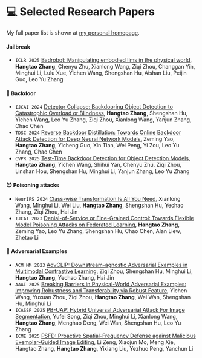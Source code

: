 
# 💻 Selected Research Papers

My full paper list is shown at [my personal homepage](https://rayeren.github.io).

####  Jailbreak 
- ``ICLR 2025`` [Badrobot: Manipulating embodied llms in the physical world](https://arxiv.org/abs/2407.20242), **Hangtao Zhang**, Chenyu Zhu, Xianlong Wang, Ziqi Zhou, Changgan Yin, Minghui Li, Lulu Xue, Yichen Wang, Shengshan Hu, Aishan Liu, Peijin Guo, Leo Yu Zhang

#### 🚪 Backdoor
- ``IJCAI 2024`` [Detector Collapse: Backdooring Object Detection to Catastrophic Overload or Blindness](), **Hangtao Zhang**, Shengshan Hu, Yichen Wang, Leo Yu Zhang, Ziqi Zhou, Xianlong Wang, Yanjun Zhang, Chao Chen
- ``TDSC 2024`` [Reverse Backdoor Distillation: Towards Online Backdoor Attack Detection for Deep Neural Network Models](https://arxiv.org/abs/2304.10783), Zeming Yao, **Hangtao Zhang**, Yicheng Guo, Xin Tian, Wei Peng, Yi Zou, Leo Yu Zhang, Chao Chen
- ``CVPR 2025`` [Test-Time Backdoor Detection for Object Detection Models](), **Hangtao Zhang**, Yichen Wang, Shihui Yan, Chenyu Zhu, Ziqi Zhou, Linshan Hou, Shengshan Hu, Minghui Li, Yanjun Zhang, Leo Yu Zhang


#### 😈 Poisoning attacks
- ``NeurIPS 2024`` [Class-wise Transformation Is All You Need](https://arxiv.org/abs/2304.10783), Xianlong Wang, Minghui Li, Wei Liu, **Hangtao Zhang**, Shengshan Hu, Yechao Zhang, Ziqi Zhou, Hai Jin
- ``IJCAI 2023`` [Denial-of-Service or Fine-Grained Control: Towards Flexible Model Poisoning Attacks on Federated Learning](https://arxiv.org/abs/2304.10783), **Hangtao Zhang**, Zeming Yao, Leo Yu Zhang, Shengshan Hu, Chao Chen, Alan Liew, Zhetao Li

#### 🌌 Adversarial Examples
- ``ACM MM 2023`` [AdvCLIP: Downstream-agnostic Adversarial Examples in Multimodal Contrastive Learning](https://arxiv.org/abs/2304.10783), Ziqi Zhou, Shengshan Hu, Minghui Li, **Hangtao Zhang**, Yechao Zhang, Hai Jin
- ``AAAI 2025`` [Breaking Barriers in Physical-World Adversarial Examples: Improving Robustness and Transferability via Robust Feature](https://arxiv.org/abs/2304.10783), Yichen Wang, Yuxuan Zhou, Ziqi Zhou, **Hangtao Zhang**, Wei Wan, Shengshan Hu, Minghui Li
- ``ICASSP 2025`` [PB-UAP: Hybrid Universal Adversarial Attack For Image Segmentation](https://arxiv.org/abs/2304.10783), Yufei Song, Ziqi Zhou, Minghui Li, Xianlong Wang, **Hangtao Zhang**, Menghao Deng, Wei Wan, Shengshan Hu, Leo Yu Zhang 
- ``ICME 2025`` [PSFD: Proactive Spatial-Frequency Defense against Malicious Exemplar-Guided Image Editing](https://arxiv.org/abs/2304.10783), Li Zeng, Xiaojun Mo, Meng Xie, Hangtao Zhang, **Hangtao Zhang**, Yixiang Liu, Yezhuo Peng, Yanchun Li
